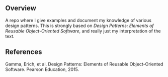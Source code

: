 ## Overview
A repo where I give examples and document my knowledge of various design patterns. This is strongly based on _Design Patterns: Elements of Reusable Object-Oriented Software_, and really just my interpretation of the text. 

## References
Gamma, Erich, et al. Design Patterns: Elements of Reusable Object-Oriented Software. Pearson Education, 2015.


